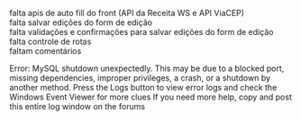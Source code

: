falta apis de auto fill do front (API da Receita WS e API ViaCEP)<br/>
falta salvar edições do form de edição<br/>
falta validações e confirmações para salvar edições do form de edição<br/>
falta controle de rotas<br/>
faltam comentários<br/>




Error: MySQL shutdown unexpectedly.
This may be due to a blocked port, missing dependencies, 
improper privileges, a crash, or a shutdown by another method.
Press the Logs button to view error logs and check
the Windows Event Viewer for more clues
If you need more help, copy and post this
entire log window on the forums